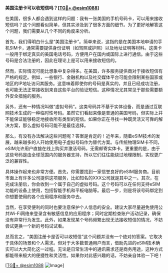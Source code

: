 **美国注册卡可以收短信吗？[[TG💪+ @esim1088](https://t.me/s/esim1088)]**

在美国，很多人都会遇到这样的问题：我有一张美国的手机号码卡，可以用来接收短信吗？这个问题看似简单，但其实涉及到了很多方面的细节。为了更好地解答这个问题，我们需要从几个不同的角度来分析。

首先，我们得明白什么是“美国注册卡”。简单来说，这指的是在美国本地申请的手机SIM卡，通常需要提供身份证明（如驾照或护照）以及地址证明等材料。这类卡一般用于绑定真实的美国电话号码，方便用户在国内或国际上进行通信。由于这些号码是合法注册的，因此在理论上是可以用来接收短信的。

然而，实际情况可能比想象中复杂得多。在美国，许多服务提供商对于接收短信有严格的规定。例如，一些银行、金融机构以及社交媒体平台可能会限制某些国家或地区的IP地址访问其服务。这意味着即使你的号码是真实的，并且已经成功注册，也可能无法正常接收到来自这些平台的验证短信。这种情况尤其常见于那些需要额外安全措施的服务。

另外，还有一种情况叫做“虚拟号码”。这类号码并不基于实体设备，而是通过互联网技术生成的一种临时性号码。虽然它们看起来像是普通的美国号码，但实际上并不能保证能够稳定地接收所有类型的短信。如果你正在寻找一种既灵活又可靠的解决方案，那么虚拟号码可能不是最佳选择。

那么，有没有办法解决这些问题呢？答案是肯定的！近年来，随着eSIM技术的发展，越来越多的人开始使用电子虚拟号码作为替代方案。与传统物理SIM卡不同，eSIM允许用户直接在线上购买并激活号码，无需邮寄实体卡。更重要的是，由于这些号码是由全球范围内的服务器支持，所以它们往往能绕过地理限制，实现更广泛的兼容性。

具体操作起来也非常方便。首先，你需要找到一家信誉良好的eSIM服务商。目前市面上有许多公司提供这项服务，比如知名的XXX公司就是其中之一。其次，在完成注册后，你会收到一个属于自己的虚拟号码。这个号码可以在任何支持eSIM功能的设备上使用，包括智能手机和平板电脑等。最后一步，则是将该号码绑定到你想要使用的各个应用程序和服务中去。

当然，在享受便利的同时也要注意保护个人信息的安全。建议大家尽量避免使用公共Wi-Fi网络来登录含有敏感信息的应用程序；同时定期检查账户活动记录，确保没有异常行为发生。此外，如果发现某个号码频繁出现无法接收短信的情况，不妨尝试更换一个新的号码试试看。

总而言之，“美国注册卡是否可以收短信”这个问题并没有一个绝对的答案。它取决于具体的场景和个人需求。但对于大多数普通用户而言，借助先进的eSIM技术确实可以大大简化这一过程。无论是日常生活中的通讯需求还是商务用途，这种方式都能带来极大的便捷性和灵活性。如果你对此感兴趣的话，不妨亲自体验一下吧！

[[TG💪+ @esim1088](https://t.me/s/esim1088) ![Image](https://i.postimg.cc/4NQfJmqS/Snipaste-2025-05-13-00-14-12.png)]